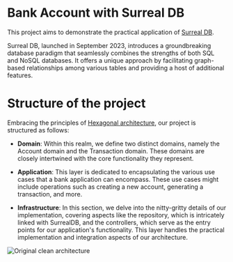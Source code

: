 # Bank Account with Surreal DB
This project aims to demonstrate the practical application of [Surreal DB](https://surrealdb.com/).

Surreal DB, launched in September 2023, introduces a groundbreaking database paradigm that seamlessly combines the strengths of both SQL and NoSQL databases. It offers a unique approach by facilitating graph-based relationships among various tables and providing a host of additional features.

# Structure of the project

Embracing the principles of [Hexagonal architecture](https://en.wikipedia.org/wiki/Hexagonal_architecture_(software)), our project is structured as follows:

-   **Domain**: Within this realm, we define two distinct domains, namely the Account domain and the Transaction domain. These domains are closely intertwined with the core functionality they represent.

-   **Application**: This layer is dedicated to encapsulating the various use cases that a bank application can encompass. These use cases might include operations such as creating a new account, generating a transaction, and more.

-   **Infrastructure**: In this section, we delve into the nitty-gritty details of our implementation, covering aspects like the repository, which is intricately linked with SurrealDB, and the controllers, which serve as the entry points for our application's functionality. This layer handles the practical implementation and integration aspects of our architecture.

![Original clean architecture](https://imgs.search.brave.com/EpHglmwnle7o1cA5pvE6j5vidtOJ38ySu3p3p87CWgk/rs:fit:860:0:0/g:ce/aHR0cHM6Ly9ibG9n/LmNvZGVtYWdpYy5p/by9tYWluX2NsZWFu/X2FyY2hpdGVjdHVy/ZV81Njk5Mzk1MTM4/NTgzOTc4MzlfaHU1/N2Q4NzYwNzRhNzhi/NTA2NTNkY2UzYTMy/NzkzNmU1Zl8wXzEy/ODB4MTgwMF9maXRf/bGluZWFyXzMucG5n)
